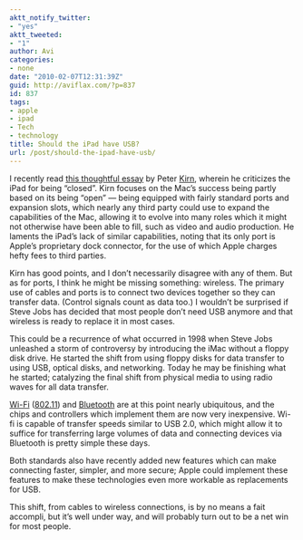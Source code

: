 ```yaml
---
aktt_notify_twitter:
- "yes"
aktt_tweeted:
- "1"
author: Avi
categories:
- none
date: "2010-02-07T12:31:39Z"
guid: http://aviflax.com/?p=837
id: 837
tags:
- apple
- ipad
- Tech
- technology
title: Should the iPad have USB?
url: /post/should-the-ipad-have-usb/
---
```

I recently read [this thoughtful essay](http://createdigitalmusic.com/2010/01/27/how-a-great-product-can-be-bad-news-apple-ipad-and-the-closed-mac/) by Peter [Kirn](http://createdigitalmusic.com/staff/peter/), wherein he criticizes the iPad for being &#8220;closed&#8221;. Kirn focuses on the Mac&#8217;s success being partly based on its being &#8220;open&#8221; — being equipped with fairly standard ports and expansion slots, which nearly any third party could use to expand the capabilities of the Mac, allowing it to evolve into many roles which it might not otherwise have been able to fill, such as video and audio production. He laments the iPad&#8217;s lack of similar capabilities, noting that its only port is Apple&#8217;s proprietary dock connector, for the use of which Apple charges hefty fees to third parties.

Kirn has good points, and I don&#8217;t necessarily disagree with any of them. But as for ports, I think he might be missing something: wireless. The primary use of cables and ports is to connect two devices together so they can transfer data. (Control signals count as data too.) I wouldn&#8217;t be surprised if Steve Jobs has decided that most people don&#8217;t need USB anymore and that wireless is ready to replace it in most cases.

This could be a recurrence of what occurred in 1998 when Steve Jobs unleashed a storm of controversy by introducing the iMac without a floppy disk drive. He started the shift from using floppy disks for data transfer to using USB, optical disks, and networking. Today he may be finishing what he started; catalyzing the final shift from physical media to using radio waves for all data transfer.

[Wi-Fi](http://en.wikipedia.org/wiki/Wi-Fi) ([802.11](http://en.wikipedia.org/wiki/IEEE_802.11)) and [Bluetooth](http://en.wikipedia.org/wiki/Bluetooth) are at this point nearly ubiquitous, and the chips and controllers which implement them are now very inexpensive. Wi-fi is capable of transfer speeds similar to USB 2.0, which might allow it to suffice for transferring large volumes of data and connecting devices via Bluetooth is pretty simple these days.

Both standards also have recently added new features which can make connecting faster, simpler, and more secure; Apple could implement these features to make these technologies even more workable as replacements for USB.

This shift, from cables to wireless connections, is by no means a fait accompli, but it&#8217;s well under way, and will probably turn out to be a net win for most people.